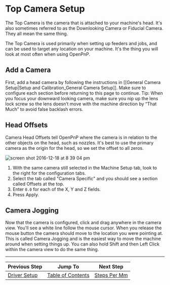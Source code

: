 # Top Camera Setup
The Top Camera is the camera that is attached to your machine's head. It's also sometimes referred to as the Downlooking Camera or Fiducial Camera. They all mean the same thing.

The Top Camera is used primarily when setting up feeders and jobs, and can be used to target any location on your machine. It's the thing you will look at most often when using OpenPnP.

## Add a Camera
First, add a head camera by following the instructions in [[General Camera Setup|Setup and Calibration_General Camera Setup]]. Make sure to configure each section before returning to this page to continue.  Tip: When you focus your downward looking camera, make sure you nip up the lens lock screw so the lens doesn’t move with the machine direction by “That Much” to avoid false backlash errors.

## Head Offsets
Camera Head Offsets tell OpenPnP where the camera is in relation to the other objects on the head, such as nozzles. It's best to use the primary camera as the origin for the head, so we set the offset to all zeros.

![screen shot 2016-12-18 at 8 39 04 pm](https://cloud.githubusercontent.com/assets/1182323/21299519/0c806c56-c562-11e6-8a51-5e4df3092a5d.png)

1. With the same camera still selected in the Machine Setup tab, look to the right for the configuration tabs.
2. Select the tab called "Camera Specific" and you should see a section called Offsets at the top.
3. Enter `0.0` for each of the X, Y and Z fields.
4. Press Apply.

## Camera Jogging
Now that the camera is configured, click and drag anywhere in the camera view. You'll see a white line follow the mouse cursor. When you release the mouse button the camera should move to the location you were pointing at. This is called Camera Jogging and is the easiest way to move the machine around when setting things up. You can also hold Shift and then Left Click within the camera view to do the same thing.

***

| Previous Step                 | Jump To                 | Next Step                                   |
| ----------------------------- | ----------------------- | ------------------------------------------- |
| [Driver Setup](https://github.com/openpnp/openpnp/wiki/Setup-and-Calibration_Driver-Setup) | [Table of Contents](https://github.com/openpnp/openpnp/wiki/Setup-and-Calibration) | [Steps Per Mm](https://github.com/openpnp/openpnp/wiki/Setup-and-Calibration_Steps-Per-Mm) |